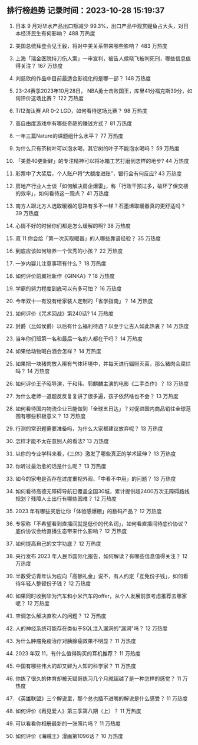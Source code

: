 
## 排行榜趋势 记录时间：2023-10-28 15:19:37
  
  1. 日本 9 月对华水产品出口额减少 99.3%，出口产品中观赏鲤鱼占大头，对日本经济民生有何影响？ 488 万热度
    
  2. 美国总统拜登会见王毅，将对中美关系带来哪些影响？ 483 万热度
    
  3. 上海「瑞金医院持刀伤人案」一审宣判，被告人侯晓飞被判死刑，哪些信息值得关注？ 167 万热度
    
  4. 刘慈欣的作品中目前最适合影视化的是哪一部？ 148 万热度
    
  5. 23-24赛季2023年10月28日， NBA勇士击败国王，库里41分福克斯39分，如何评价这场比赛？ 122 万热度
    
  6. Ti12淘汰赛 AR 0-2 LGD，如何看待这场比赛？ 98 万热度
    
  7. 高自由度游戏中有哪些奇葩的赚钱方式？ 81 万热度
    
  8. 一年三篇Nature的课题组什么水平？ 77 万热度
    
  9. 为什么只有茶树叶可以泡水喝，其它树的叶子不能泡水喝吗？ 59 万热度
    
  10. 「美菱40更新鲜」的专注精神可以将冰箱工艺打磨到怎样的地步? 44 万热度
    
  11. 彩票中了大奖后，个人账户将“大额度进账”，银行会有何反应? 43 万热度
    
  12. 房地产行业人士谈「如何解决房企爆雷」，称「行政干预过多，破坏了保交楼的效率」，如何看待这一观点？ 41 万热度
    
  13. 南方人跟北方人选取暖器的思路有多不一样？石墨烯取暖器真的更舒适吗？ 39 万热度
    
  14. 心情不好的时候你们都是怎么缓解的啊? 38 万热度
    
  15. 双 11 你会给「第一次买取暖器」的人哪些靠谱经验？ 35 万热度
    
  16. 到底应该如何培养一个优秀的小孩？ 22 万热度
    
  17. 一岁内婴儿注意事项有什么？ 18 万热度
    
  18. 如何评价前翼社新作《GINKA》? 18 万热度
    
  19. 学霸的努力程度到底可以有多可怕？ 16 万热度
    
  20. 今年双十一有没有给家装人定制的「省学指南」？ 14 万热度
    
  21. 如何评价《咒术回战》第240话? 14 万热度
    
  22. 封爵（比如侯爵）以后有什么福利待遇？以至于让古人如此热衷？ 14 万热度
    
  23. 当年你们班第一名和最后一名的人都在干吗？ 14 万热度
    
  24. 如果给动物喝白酒会怎样？ 14 万热度
    
  25. 如果把一块猪肉放入稀有气体环境中，并每天进行辐照灭菌，那么猪肉会腐烂吗？ 14 万热度
    
  26. 如何评价王子昭导演，于和伟、郭麒麟主演的电影《二手杰作》？ 13 万热度
    
  27. 为什么老师一道题反反复复讲了很多遍，孩子依然啥也不会？ 13 万热度
    
  28. 如何看待国内物流企业已能做到「全球五日达」？对促进国内商品销往全球范围有哪些积极意义？ 13 万热度
    
  29. 行测的常识题需要准备吗，为什么大家都建议放弃呢？ 13 万热度
    
  30. 怎样才能不太在意别人的看法? 13 万热度
    
  31. 以你的专业学科来看，《三体》激发了哪些真正的学术延伸？ 13 万热度
    
  32. 你听过最治愈的话是什么呢？ 13 万热度
    
  33. 如今的家电是否存在过度重视外观、「中看不中用」的问题？ 13 万热度
    
  34. 如何看待高德无障碍导航已覆盖全国30城，累计提供超2400万次无障碍路线规划？残障人士出行有哪些困难？ 12 万热度
    
  35. 2023 年有哪些买后让你「体验感爆棚」的数码产品？ 12 万热度
    
  36. 专家称「不希望看到直播间就是低价的代名词」，如何看直播间待底价协议？底价协议会给直播生态带来什么影响？ 12 万热度
    
  37. 如何提高自己的文字功底？ 12 万热度
    
  38. 央行发布 2023 年人民币国际化报告，如何解读？有哪些信息值得关注？ 12 万热度
    
  39. 半数受访青年认为应向「高额礼金」说不，有人约定「互免份子钱」，如何看待年轻人整顿份子钱？ 12 万热度
    
  40. 如果同时收到华为汽车和小米汽车的offer，从个人发展前景考虑推荐去哪家呢？ 12 万热度
    
  41. 空调怎么解决直吹人的问题？ 12 万热度
    
  42. 人的神经系统可能存在类似于SQL注入漏洞的"漏洞"吗？ 12 万热度
    
  43. 为什么肿瘤免疫治疗对胰腺癌效果不明显？ 11 万热度
    
  44. 2023 年双 11，有什么值得购买的耳机推荐？ 11 万热度
    
  45. 中国有哪些伟大的却又鲜为人知的科学家？ 11 万热度
    
  46. 你练了很久的体育却被天赋哥练习几个月就超越了是一种怎样的感觉？ 11 万热度
    
  47. 《英雄联盟》三个解说里，那个总也插不进嘴的解说是什么感受？ 11 万热度
    
  48. 如何评价《再见爱人》第三季第八期（上）？ 11 万热度
    
  49. 可以看看你相册最新的一张照片吗？ 11 万热度
    
  50. 如何评价《海贼王》漫画第1096话？ 10 万热度
    